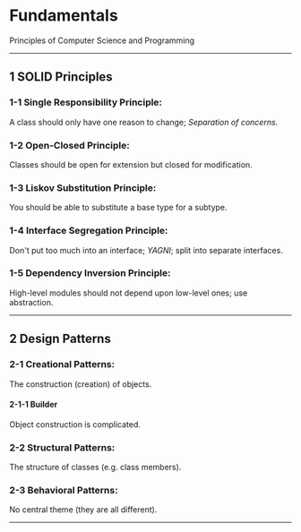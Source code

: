 # Fundamentals
Principles of Computer Science and Programming

---

## 1 SOLID Principles
### 1-1 Single Responsibility Principle:
A class should only have one reason to change; *Separation of concerns*.
    
### 1-2 Open-Closed Principle:
Classes should be open for extension but closed for modification.

### 1-3 Liskov Substitution Principle:
You should be able to substitute a base type for a subtype.
	
### 1-4 Interface Segregation Principle:
Don't put too much into an interface; *YAGNI*; split into separate interfaces.

### 1-5 Dependency Inversion Principle:
High-level modules should not depend upon low-level ones; use abstraction.

---

## 2 Design Patterns
### 2-1 Creational Patterns:
The construction (creation) of objects.
#### 2-1-1 Builder
Object construction is complicated.

### 2-2 Structural Patterns:
The structure of classes (e.g. class members).

### 2-3 Behavioral Patterns:
No central theme (they are all different).

---

